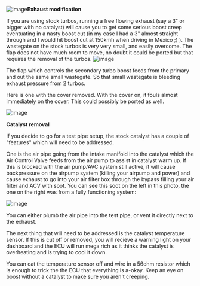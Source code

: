 ![image](https://github.com/drbluetongue/eunoscosmo/assets/12694883/ed3a6c00-03a6-4601-874e-980797dcf0d9)**Exhaust modification**

If you are using stock turbos, running a free flowing exhaust (say a 3" or bigger with no catalyst) will cause you to get some serious boost creep eventuating in a nasty boost cut (in my case I had a 3" almost straight through and I would hit boost cut at 150kmh when driving in Mexico ;) ). The wastegate on the stock turbos is very very small, and easily overcome. The flap does not have much room to move, no doubt it could be ported but that requires the removal of the turbos.
![image](https://github.com/drbluetongue/eunoscosmo/assets/12694883/574cfae1-1895-4b1e-86e1-ccf57d15e1aa)

The flap which controls the secondary turbo boost feeds from the primary and out the same small wastegate. So that small wastegate is bleeding exhaust pressure from 2 turbos.

Here is one with the cover removed. With the cover on, it fouls almost immediately on the cover. This could possibly be ported as well.

![image](https://github.com/drbluetongue/eunoscosmo/assets/12694883/74301923-67ae-4c31-a8da-12c20fdc3ed3)


**Catalyst removal**

If you decide to go for a test pipe setup, the stock catalyst has a couple of "features" which will need to be addressed. 

One is the air pipe going from the intake manifold into the catalyst which the Air Control Valve feeds from the air pump to assist in catalyst warm up. If this is blocked with the air pump/AVC system still active, it will cause backpressure on the airpump system (killing your airpump and power) and cause exhaust to go into your air filter box through the bypass filling your air filter and ACV with soot. You can see this soot on the left in this photo, the one on the right was from a fully functioning system:

![image](https://github.com/drbluetongue/eunoscosmo/assets/12694883/933a338a-59bb-4a26-a3af-4210c5e983e0)

You can either plumb the air pipe into the test pipe, or vent it directly next to the exhaust.

The next thing that will need to be addressed is the catalyst temperature sensor. If this is cut off or removed, you will recieve a warning light on your dashboard and the ECU will run mega rich as it thinks the catalyst is overheating and is trying to cool it down. 

You can cat the temperature sensor off and wire in a 56ohm resistor which is enough to trick the the ECU that everything is a-okay. Keep an eye on boost without a catalyst to make sure you aren't creeping.
